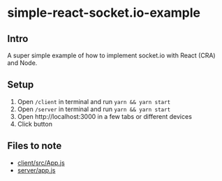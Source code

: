 # simple-react-socket.io-example

## Intro
A super simple example of how to implement socket.io with React (CRA) and Node.

## Setup
1. Open `/client` in terminal and run `yarn && yarn start`
2. Open `/server` in terminal and run `yarn && yarn start`
3. Open http://localhost:3000 in a few tabs or different devices
4. Click button

## Files to note
* [client/src/App.js](client/src/App.js)
* [server/app.js](server.app.js)
